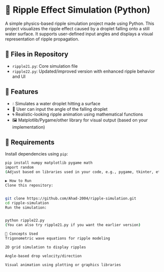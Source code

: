 # 🌊 Ripple Effect Simulation (Python)

A simple physics-based ripple simulation project made using Python. This project visualizes the ripple effect caused by a droplet falling onto a still water surface. It supports user-defined input angles and displays a visual representation of ripple propagation.

## 📁 Files in Repository

- `ripple21.py`: Core simulation file 
- `ripple22.py`: Updated/improved version with enhanced ripple behavior and UI


## 🚀 Features

- 💧 Simulates a water droplet hitting a surface
- 📐 User can input the angle of the falling droplet
- 🌀 Realistic-looking ripple animation using mathematical functions
- 🖼️ Matplotlib/Pygame/other library for visual output (based on your implementation)

## 🔧 Requirements

Install dependencies using `pip`:

```bash
pip install numpy matplotlib pygame math
import random
(Adjust based on libraries used in your code, e.g., pygame, tkinter, etc.)

▶️ How to Run
Clone this repository:


git clone https://github.com/Ahad-2004/ripple-simulation.git
cd ripple-simulation
Run the simulation:


python ripple22.py
(You can also try ripple21.py if you want the earlier version)

🧠 Concepts Used
Trigonometric wave equations for ripple modeling

2D grid simulation to display ripples

Angle-based drop velocity/direction

Visual animation using plotting or graphics libraries
